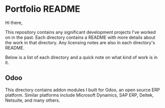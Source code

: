 # Portfolio README

Hi there,

This repository contains any significant development projects I've worked on in the past. Each directory contains a README with more details about the work in that directory. Any licensing notes are also in each directory's README.

Below is a list of each directory and a quick note on what kind of work is in it.

## Odoo
This directory contains addon modules I built for Odoo, an open source ERP platform. Similar platforms include Microsoft Dynamics, SAP ERP, Deltek, Netsuite, and many others.
